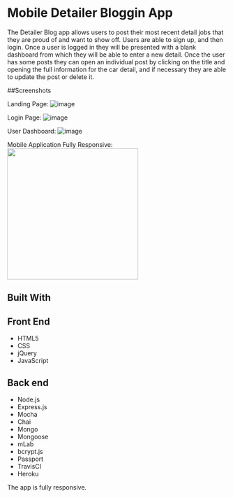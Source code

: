 # Mobile Detailer Bloggin App
The Detailer Blog app allows users to post their most recent detail jobs that they are proud of and want to show off. Users are able to sign up, and then login. Once a user is logged in they will be presented with a blank dashboard from which they will be able to enter a new detail. Once the user has some posts they can open an individual post by clicking on the title and opening the full information for the car detail, and if necessary they are able to update the post or delete it.

##Screenshots

Landing Page:
![image](https://user-images.githubusercontent.com/1865449/44755146-c1bfd580-aad9-11e8-824e-edc3e8b74119.png)

Login Page:
![image](https://user-images.githubusercontent.com/1865449/44741913-6975dd00-aab3-11e8-9699-f7bfae6d8b93.png)

User Dashboard:
![image](https://user-images.githubusercontent.com/1865449/44741940-7a265300-aab3-11e8-8613-33c292e76eb3.png)

Mobile Application Fully Responsive:
<img src="https://user-images.githubusercontent.com/1865449/44741816-1ac84300-aab3-11e8-8138-d46bb9e1c7e8.png" width="300">

## Built With
## Front End 

- HTML5
- CSS
- jQuery
- JavaScript
## Back end

- Node.js
- Express.js
- Mocha
- Chai
- Mongo
- Mongoose
- mLab
- bcrypt.js
- Passport
- TravisCI
- Heroku

The app is fully responsive.
